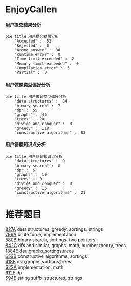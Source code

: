 # EnjoyCallen

<!-- tabs:start -->



#### **用户提交结果分析**

```mermaid
pie title 用户提交结果分析
    "Accepted" :  52
    "Rejected" :  0
    "Wrong answer" :  38
    "Runtime error" :  0
    "Time limit exceeded" :  2
    "Memory limit exceeded" :  0
    "Compilation error" :  5
    "Partial" :  0
```

#### **用户做题类型偏好分析**

```mermaid
pie title 用户做题类型偏好分析
    "data structures" :  84
    "binary search" :  7
    "dp" :  55
    "graphs" :  46
    "trees" :  20
    "divide and conquer" :  0
    "greedy" :  118
    "constructive algorithms" :  83
```
#### **用户错题知识点分析**

```mermaid
pie title 用户错题知识点分析
    "data structures" :  9
    "binary search" :  8
    "dp" :  5
    "graphs" :  10
    "trees" :  0
    "divide and conquer" :  0
    "greedy" :  15
    "constructive algorithms" :  21
```



<!-- tabs:end -->
# 推荐题目
[827A](https://codeforces.com/contest/827/problem/A)		data structures,
                        greedy,
                        sortings,
                        strings		  
[796A](https://codeforces.com/contest/796/problem/A)		brute force,
                        implementation		  
[580B](https://codeforces.com/contest/580/problem/B)		binary search,
                        sortings,
                        two pointers		  
[842C](https://codeforces.com/contest/842/problem/C)		dfs and similar,
                        graphs,
                        math,
                        number theory,
                        trees		  
[1384E](https://codeforces.com/contest/1384/problem/E)		dsu,graphs,sortings,trees		  
[659B](https://codeforces.com/contest/659/problem/B)		constructive algorithms,
                        sortings		  
[418B](https://codeforces.com/contest/418/problem/B)		dsu,graphs,sortings,trees		  
[622A](https://codeforces.com/contest/622/problem/A)		implementation,
                        math		  
[612F](https://codeforces.com/contest/612/problem/F)		dp		  
[594E](https://codeforces.com/contest/594/problem/E)		string suffix structures,
                        strings		  
